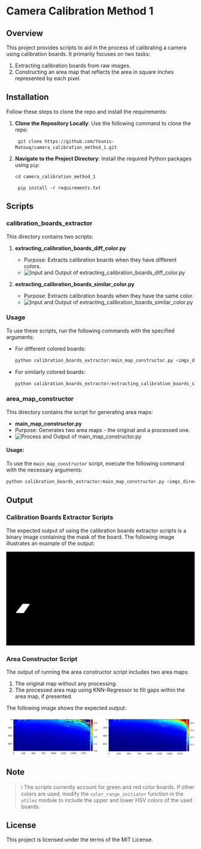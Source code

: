 # Camera Calibration Method 1

## Overview
This project provides scripts to aid in the process of calibrating a camera using calibration boards. It primarily focuses on two tasks: 
1. Extracting calibration boards from raw images.
2. Constructing an area map that reflects the area in square inches represented by each pixel.


## Installation

Follow these steps to clone the repo and install the requirements:

1. **Clone the Repository Locally**: Use the following command to clone the repo:
   ```shell
    git clone https://github.com/Younis-Matouq/camera_calibration_method_1.git
    ```

2. **Navigate to the Project Directory**: Install the required Python packages using `pip`:

    ```shell
    cd camera_calibration_method_1
    ```

   ```shell
    pip install -r requirements.txt
    ```

## Scripts

### calibration_boards_extractor
This directory contains two scripts:

1. **extracting_calibration_boards_diff_color.py**
   - Purpose: Extracts calibration boards when they have different colors.
   - ![Input and Output of extracting_calibration_boards_diff_color.py](./script_output_example/different_color_boards.png)
     

2. **extracting_calibration_boards_similar_color.py**
   - Purpose: Extracts calibration boards when they have the same color.
   - ![Input and Output of extracting_calibration_boards_similar_color.py](./script_output_example/same_color_boards.png)
     

### Usage
To use these scripts, run the following commands with the specified arguments:

- For different colored boards:
    ```python
    python calibration_boards_extractor/main_map_constructor.py <imgs_directory_path> <save_path> <num_neighbors> <board_area_inches>
    ```
- For similarly colored boards:
    ```python
    python calibration_boards_extractor/extracting_calibration_boards_similar_color.py <imgs_directory_path> <save_path>
    ```


### area_map_constructor
This directory contains the script for generating area maps:

- **main_map_constructor.py**
- Purpose: Generates two area maps - the original and a processed one.
- ![Process and Output of main_map_constructor.py](./script_output_example/area_map_process_output.png)
  

#### Usage:
To use the `main_map_constructor` script, execute the following command with the necessary arguments:
```python
python calibration_boards_extractor/main_map_constructor.py <imgs_directory_path> <save_path> <num_neighbors> <board_area_inches>
```

## Output

### Calibration Boards Extractor Scripts
The expected output of using the calibration boards extractor scripts is a binary image containing the mask of the board. The following image illustrates an example of the output:

<p float="left" align="center">
  <img src="./script_output_example/binary_image_mask.png" width="600" height="250">
</p>

<!-- ![Example Output of Calibration Boards Extractor](./script_output_example/A4_3654.JPG) -->


### Area Constructor Script
The output of running the area constructor script includes two area maps:
1. The original map without any processing.
2. The processed area map using KNN-Regressor to fill gaps within the area map, if presented.

The following image shows the expected output:

![Example Output of Area Constructor Script](./script_output_example/processed_raw_area_map.png)



## Note
> :information_source:
The scripts currently account for green and red color boards. If other colors are used, modify the `color_range_initiator` function in the `utiles` module to include the upper and lower HSV colors of the used boards.

## License

This project is licensed under the terms of the MIT License.